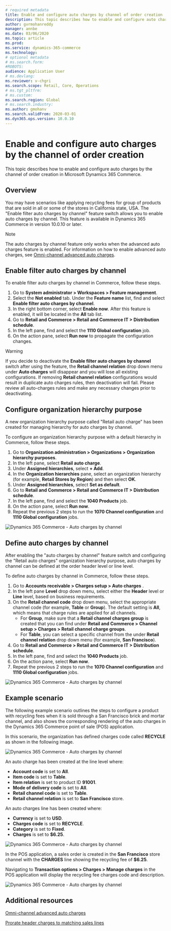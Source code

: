 ```yaml
---
# required metadata
title: Enable and configure auto charges by channel of order creation
description: This topic describes how to enable and configure auto charges by the channel of the order creation in Microsoft Dynamics 365 Commerce.
author: gvrmohanreddy
manager: annbe
ms.date: 03/06/2020
ms.topic: article
ms.prod: 
ms.service: dynamics-365-commerce
ms.technology: 
# optional metadata
# ms.search.form:  
#ROBOTS: 
audience: Application User
# ms.devlang: 
ms.reviewer: v-chgri
ms.search.scope: Retail, Core, Operations
# ms.tgt_pltfrm: 
# ms.custom: 
ms.search.region: Global
# ms.search.industry: 
ms.author: gmohanv
ms.search.validFrom: 2020-03-01
ms.dyn365.ops.version: 10.0.10
---
```


# Enable and configure auto charges by the channel of order creation

This topic describes how to enable and configure auto charges by the channel of order creation in Microsoft Dynamics 365 Commerce.

## Overview

You may have scenarios like applying recycling fees for group of products that are sold in all or some of the stores in California state, USA. The "Enable filter auto charges by channel" feature switch allows you to enable auto charges by channel. This feature is available in Dynamics 365 Commerce in version 10.0.10 or later. 

> [!NOTE]
> The auto charges by channel feature only works when the advanced auto charges feature is enabled. For information on how to enable advanced auto charges, see [Omni-channel advanced auto charges](omni-auto-charges.md). 

## Enable filter auto charges by channel

To enable filter auto charges by channel in Commerce, follow these steps.

1. Go to **System administrator \> Workspaces \> Feature management**.
1. Select the **Not enabled** tab. Under the **Feature name** list, find and select **Enable filter auto charges by channel**.
1. In the right bottom corner, select **Enable now**. After this feature is enabled, it will be located in the **All** tab list.
1. Go to **Retail and Commerce \> Retail and Commerce IT \> Distribution schedule**.
1. In the left pane, find and select the **1110 Global configuration** job.
1. On the action pane, select **Run now** to propagate the configuration changes. 

> [!WARNING]
> If you decide to deactivate the **Enable filter auto charges by channel** switch after using the feature, the **Retail channel relation** drop down menu under **Auto charges** will disappear and you will lose all existing configurations. If removing **Retail channel relation** configurations would result in duplicate auto charges rules, then deactivation will fail. Please review all auto-charges rules and make any necessary changes prior to deactivating.

## Configure organization hierarchy purpose

A new organization hierarchy purpose called "Retail auto charge" has been created for managing hierarchy for auto charges by channel. 

To configure an organization hierarchy purpose with a default hierarchy in Commerce, follow these steps. 
		
1. Go to **Organization administration \> Organizations \> Organization hierarchy purposes**. 
1. In the left pane, select **Retail auto charge**.
1. Under **Assigned hierarchies**, select **+ Add**. 
1. In the **Organization hierarchies** pane, select an organization hierarchy (for example, **Retail Stores by Region**) and then select **OK**.
1. Under **Assigned hierarchies**, select **Set as default**.
1. Go to **Retail and Commerce \> Retail and Commerce IT \> Distribution schedule**.
1. In the left pane, find and select the **1040 Products** job.
1. On the action pane, select **Run now**. 
1. Repeat the previous 2 steps to run the **1070 Channel configuration** and **1110 Global configuration** jobs. 

![Dynamics 365 Commerce - Auto charges by channel](media/Auto-charges-org-hierarchy-purpose.png)

## Define auto charges by channel

After enabling the "auto charges by channel" feature switch and configuring the "Retail auto charges" organization hierarchy purpose, auto charges by channel can be defined at the order header level or line level.

To define auto charges by channel in Commerce, follow these steps.

1. Go to **Accounts receivable \> Charges setup \> Auto charges** . 
1. In the left pane **Level** drop down menu, select either the **Header** level or **Line** level, based on business requirements. 
1. On the **Retail channel code** drop down menu, select the appropriate channel code (for example, **Table** or **Group**). The default setting is **All**, which means that charge rules are applied for all channels. 
    - For **Group**, make sure that a **Retail channel charges group** is created that you can find under **Retail and Commerce \> Channel setup \> Charges \> Retail channel charge groups**.
    - For **Table**, you can select a specific channel from the under **Retail channel relation** drop down menu (for example, **San Francisco**).  
1. Go to **Retail and Commerce \> Retail and Commerce IT \> Distribution schedule**.
1. In the left pane, find and select the **1040 Products** job.
1. On the action pane, select **Run now**. 
1. Repeat the previous 2 steps to run the **1070 Channel configuration** and **1110 Global configuration** jobs. 
	
![Dynamics 365 Commerce - Auto charges by channel](media/Auto-charges-line-charge-by-channel.png)

## Example scenario

The following example scenario outlines the steps to configure a product with recycling fees when it is sold through a San Francisco brick and mortar channel, and also shows the corresponding rendering of the auto charges in the Dynamics 365 Commerce point of sale (POS) application.

In this scenario, the organization has defined charges code called **RECYCLE** as shown in the following image. 

![Dynamics 365 Commerce - Auto charges by channel](media/Auto-charges-charge-code.png)

An auto charge has been created at the line level where:
- **Account code** is set to **All**.
- **Item code** is set to **Table**.
- **Item relation** is set to product ID **91001**.
- **Mode of delivery code** is set to **All**.
- **Retail channel code** is set to **Table**.
- **Retail channel relation** is set to **San Francisco** store. 

An auto charges line has been created where:
- **Currency** is set to **USD**.
- **Charges code** is set to **RECYCLE**.
- **Category** is set to **Fixed**.
- **Charges** is set to **$6.25**.

![Dynamics 365 Commerce - Auto charges by channel](media/Auto-charges-recyclingfee-line-fee.png)

In the POS application, a sales order is created in the **San Francisco** store channel with the **CHARGES** line showing the recycling fee of **$6.25**. 

Navigating to **Transaction options \> Charges \> Manage charges** in the POS application will display the recycling fee charges code and description. 

![Dynamics 365 Commerce - Auto charges by channel](media/pos-auto-charges-recyclingfee-line-fee.png)

## Additional resources

[Omni-channel advanced auto charges](omni-auto-charges.md)

[Prorate header charges to matching sales lines](pro-rate-charges-matching-lines.md)


